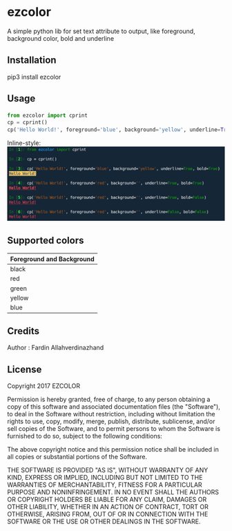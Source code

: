 
# ezcolor
A simple python lib for set text attribute to output, like foreground, background color, bold and underline
## Installation
pip3 install ezcolor
## Usage
```python
from ezcolor import cprint
cp = cprint()
cp('Hello World!', foreground='blue', background='yellow', underline=True, bold=True)
```
Inline-style: 
![alt text](https://github.com/0x0ptim0us/images/raw/master/image1.png "ezcolor 1")

## Supported colors
| Foreground and Background        | 
| ------------- |
| black     | 
| red     | 
| green |
|yellow |
|blue  |
## Credits
Author : Fardin Allahverdinazhand
## License
Copyright 2017 EZCOLOR

Permission is hereby granted, free of charge, to any person obtaining a copy of this software and associated documentation files (the "Software"), to deal in the Software without restriction, including without limitation the rights to use, copy, modify, merge, publish, distribute, sublicense, and/or sell copies of the Software, and to permit persons to whom the Software is furnished to do so, subject to the following conditions:

The above copyright notice and this permission notice shall be included in all copies or substantial portions of the Software.

THE SOFTWARE IS PROVIDED "AS IS", WITHOUT WARRANTY OF ANY KIND, EXPRESS OR IMPLIED, INCLUDING BUT NOT LIMITED TO THE WARRANTIES OF MERCHANTABILITY, FITNESS FOR A PARTICULAR PURPOSE AND NONINFRINGEMENT. IN NO EVENT SHALL THE AUTHORS OR COPYRIGHT HOLDERS BE LIABLE FOR ANY CLAIM, DAMAGES OR OTHER LIABILITY, WHETHER IN AN ACTION OF CONTRACT, TORT OR OTHERWISE, ARISING FROM, OUT OF OR IN CONNECTION WITH THE SOFTWARE OR THE USE OR OTHER DEALINGS IN THE SOFTWARE.

